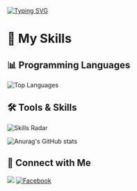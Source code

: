 [![Typing SVG](https://readme-typing-svg.herokuapp.com?font=Fira+Code&weight=700&pause=1000&color=05FFF6&width=435&lines=Welcome+to+Bean+.If+you+like+my+repo....;please+give+it+a+%E2%AD%90)](https://git.io/typing-svg)
# 🚀 My Skills

## 📊 Programming Languages 
![Top Languages](https://github-readme-stats.vercel.app/api/top-langs/?username=tranquyk2&layout=compact&theme=radical&hide=html)


## 🛠️ Tools & Skills
![Skills Radar](https://github-readme-stats.vercel.app/api/top-langs/?username=tranquyk2&langs_count=6&theme=radical&custom_title=Skills%20Radar)

![Anurag's GitHub stats](https://github-readme-stats.vercel.app/api?username=tranquyk2&show_icons=true&theme=transparent)


## 📱 Connect with Me
[![](https://img.shields.io/badge/x-@tranquy_02-blue?style=for-the-badge&logo=x&logoColor=white)](https://x.com/tranquy_02)
[![Facebook](https://img.shields.io/badge/Facebook-TranQuy-blue?style=for-the-badge&logo=facebook&logoColor=white)](https://facebook.com/tranquyk2)






